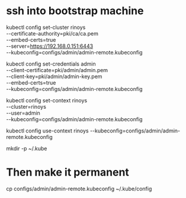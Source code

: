# ssh into bootstrap machine

kubectl config set-cluster rinoys \
        --certificate-authority=pki/ca/ca.pem \
        --embed-certs=true \
        --server=https://192.168.0.151:6443 \
        --kubeconfig=configs/admin/admin-remote.kubeconfig

kubectl config set-credentials admin \
        --client-certificate=pki/admin/admin.pem \
        --client-key=pki/admin/admin-key.pem \
        --embed-certs=true \
        --kubeconfig=configs/admin/admin-remote.kubeconfig

kubectl config set-context rinoys \
        --cluster=rinoys \
        --user=admin \
        --kubeconfig=configs/admin/admin-remote.kubeconfig

kubectl config use-context rinoys --kubeconfig=configs/admin/admin-remote.kubeconfig

mkdir -p ~/.kube
# Then make it permanent
cp configs/admin/admin-remote.kubeconfig ~/.kube/config